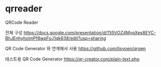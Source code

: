 # qrreader
QRCode Reader

전체 구성
https://docs.google.com/presentation/d/11i5VOZ4MypXes8EYC-BhJEnhyhzimPf8wpFoJ1qk638/edit?usp=sharing

QR Code Generator 와 연계해서 사용
https://github.com/lisyoen/qrgen

테스트용 QR Code Generator
https://qr-creator.com/plain-text.php

